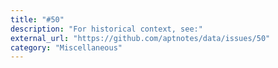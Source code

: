 ```yaml
---
title: "#50"
description: "For historical context, see:"
external_url: "https://github.com/aptnotes/data/issues/50"
category: "Miscellaneous"
---
```

